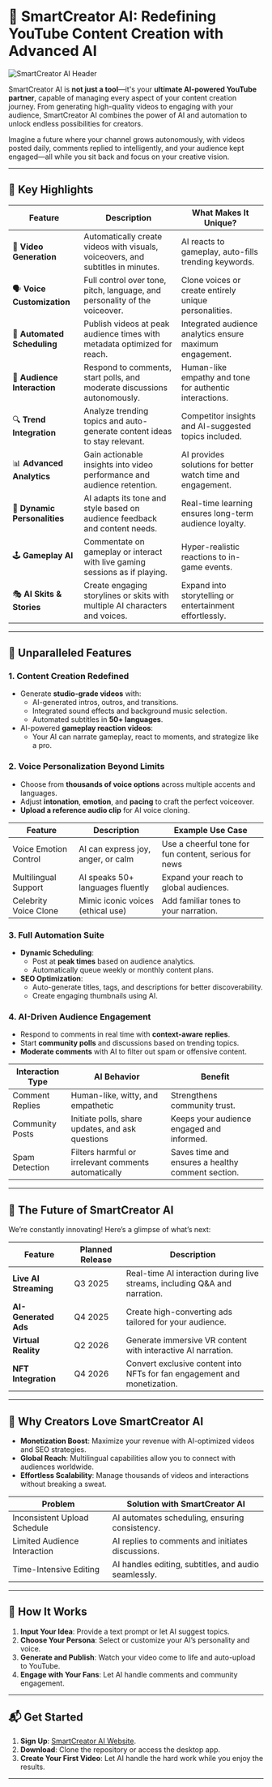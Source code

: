 # 🚀 SmartCreator AI: Redefining YouTube Content Creation with Advanced AI

![SmartCreator AI Header](https://i.ibb.co/hx5mnJk/DALL-E-2025-01-05-22-31-1.png)

SmartCreator AI is **not just a tool**—it's your **ultimate AI-powered YouTube partner**, capable of managing every aspect of your content creation journey. From generating high-quality videos to engaging with your audience, SmartCreator AI combines the power of AI and automation to unlock endless possibilities for creators.

Imagine a future where your channel grows autonomously, with videos posted daily, comments replied to intelligently, and your audience kept engaged—all while you sit back and focus on your creative vision.

---

## 🌟 Key Highlights

| **Feature**                | **Description**                                                                                     | **What Makes It Unique?**                                      |
|----------------------------|-----------------------------------------------------------------------------------------------------|----------------------------------------------------------------|
| 🎥 **Video Generation**    | Automatically create videos with visuals, voiceovers, and subtitles in minutes.                   | AI reacts to gameplay, auto-fills trending keywords.          |
| 🗣️ **Voice Customization** | Full control over tone, pitch, language, and personality of the voiceover.                         | Clone voices or create entirely unique personalities.          |
| 📅 **Automated Scheduling**| Publish videos at peak audience times with metadata optimized for reach.                          | Integrated audience analytics ensure maximum engagement.       |
| 💬 **Audience Interaction**| Respond to comments, start polls, and moderate discussions autonomously.                          | Human-like empathy and tone for authentic interactions.        |
| 🔍 **Trend Integration**   | Analyze trending topics and auto-generate content ideas to stay relevant.                         | Competitor insights and AI-suggested topics included.          |
| 📊 **Advanced Analytics**  | Gain actionable insights into video performance and audience retention.                           | AI provides solutions for better watch time and engagement.    |
| 🤖 **Dynamic Personalities**| AI adapts its tone and style based on audience feedback and content needs.                        | Real-time learning ensures long-term audience loyalty.         |
| 🕹️ **Gameplay AI**         | Commentate on gameplay or interact with live gaming sessions as if playing.                      | Hyper-realistic reactions to in-game events.                   |
| 🎭 **AI Skits & Stories**  | Create engaging storylines or skits with multiple AI characters and voices.                       | Expand into storytelling or entertainment effortlessly.         |

---

## 🌌 Unparalleled Features

### 1. **Content Creation Redefined**
- Generate **studio-grade videos** with:
  - AI-generated intros, outros, and transitions.
  - Integrated sound effects and background music selection.
  - Automated subtitles in **50+ languages**.
- AI-powered **gameplay reaction videos**:
  - Your AI can narrate gameplay, react to moments, and strategize like a pro.

### 2. **Voice Personalization Beyond Limits**
- Choose from **thousands of voice options** across multiple accents and languages.
- Adjust **intonation**, **emotion**, and **pacing** to craft the perfect voiceover.
- **Upload a reference audio clip** for AI voice cloning.

| **Feature**         | **Description**                    | **Example Use Case**                                  |
|----------------------|------------------------------------|------------------------------------------------------|
| Voice Emotion Control| AI can express joy, anger, or calm| Use a cheerful tone for fun content, serious for news|
| Multilingual Support | AI speaks 50+ languages fluently  | Expand your reach to global audiences.               |
| Celebrity Voice Clone| Mimic iconic voices (ethical use) | Add familiar tones to your narration.                |

### 3. **Full Automation Suite**
- **Dynamic Scheduling**:
  - Post at **peak times** based on audience analytics.
  - Automatically queue weekly or monthly content plans.
- **SEO Optimization**:
  - Auto-generate titles, tags, and descriptions for better discoverability.
  - Create engaging thumbnails using AI.

### 4. **AI-Driven Audience Engagement**
- Respond to comments in real time with **context-aware replies**.
- Start **community polls** and discussions based on trending topics.
- **Moderate comments** with AI to filter out spam or offensive content.

| **Interaction Type** | **AI Behavior**                                          | **Benefit**                                           |
|-----------------------|---------------------------------------------------------|------------------------------------------------------|
| Comment Replies       | Human-like, witty, and empathetic                       | Strengthens community trust.                         |
| Community Posts       | Initiate polls, share updates, and ask questions        | Keeps your audience engaged and informed.            |
| Spam Detection        | Filters harmful or irrelevant comments automatically    | Saves time and ensures a healthy comment section.    |

---

## 🔮 The Future of SmartCreator AI

We’re constantly innovating! Here’s a glimpse of what’s next:

| **Feature**            | **Planned Release** | **Description**                                                                 |
|-------------------------|---------------------|---------------------------------------------------------------------------------|
| **Live AI Streaming**   | Q3 2025            | Real-time AI interaction during live streams, including Q&A and narration.     |
| **AI-Generated Ads**    | Q4 2025            | Create high-converting ads tailored for your audience.                         |
| **Virtual Reality**     | Q2 2026            | Generate immersive VR content with interactive AI narration.                   |
| **NFT Integration**     | Q4 2026            | Convert exclusive content into NFTs for fan engagement and monetization.       |

---

## 🌟 Why Creators Love SmartCreator AI

- **Monetization Boost**: Maximize your revenue with AI-optimized videos and SEO strategies.
- **Global Reach**: Multilingual capabilities allow you to connect with audiences worldwide.
- **Effortless Scalability**: Manage thousands of videos and interactions without breaking a sweat.

| **Problem**                   | **Solution with SmartCreator AI**                          |
|--------------------------------|------------------------------------------------------|
| Inconsistent Upload Schedule   | AI automates scheduling, ensuring consistency.       |
| Limited Audience Interaction   | AI replies to comments and initiates discussions.    |
| Time-Intensive Editing         | AI handles editing, subtitles, and audio seamlessly. |

---

## 📖 How It Works

1. **Input Your Idea**: Provide a text prompt or let AI suggest topics.
2. **Choose Your Persona**: Select or customize your AI’s personality and voice.
3. **Generate and Publish**: Watch your video come to life and auto-upload to YouTube.
4. **Engage with Your Fans**: Let AI handle comments and community engagement.

---

## 📬 Get Started

1. **Sign Up**: [SmartCreator AI Website](https://example.com).
2. **Download**: Clone the repository or access the desktop app.
3. **Create Your First Video**: Let AI handle the hard work while you enjoy the results.

---
